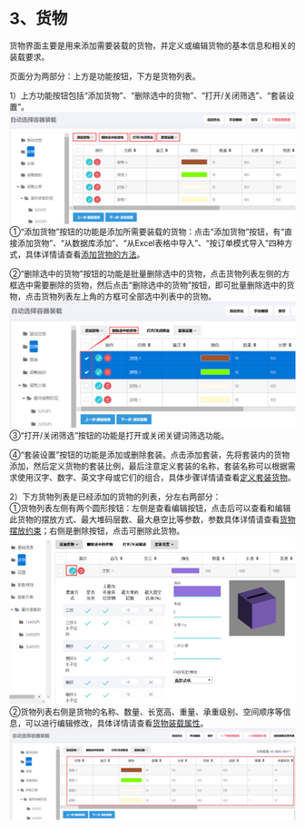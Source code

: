 # 3、货物

货物界面主要是用来添加需要装载的货物，并定义或编辑货物的基本信息和相关的装载要求。

页面分为两部分：上方是功能按钮，下方是货物列表。

1）上方功能按钮包括“添加货物”、“删除选中的货物”、“打开/关闭筛选”、“套装设置”。![](/assets/hh.png)①“添加货物”按钮的功能是添加所需要装载的货物：点击“添加货物”按钮，有“直接添加货物”、“从数据库添加”、“从Excel表格中导入”、“按订单模式导入”四种方式，具体详情请查看[添加货物的方法](https://doc.zhuangxiang.com/gong-neng-jie-shao/zhuang-zai-fang-an-she-ji-jie-mian/huo-wu/tian-jia-huo-wu-de-fang-fa.html)。

②“删除选中的货物”按钮的功能是批量删除选中的货物，点击货物列表左侧的方框选中需要删除的货物，然后点击“删除选中的货物”按钮，即可批量删除选中的货物，点击货物列表左上角的方框可全部选中列表中的货物。![](/assets/ii.png)③“打开/关闭筛选”按钮的功能是打开或关闭关键词筛选功能。

④“套装设置”按钮的功能是添加或删除套装。点击添加套装，先将套装内的货物添加，然后定义货物的套装比例，最后注意定义套装的名称，套装名称可以根据需求使用汉字、数字、英文字母或它们的组合，具体步骤详情请查看[定义套装货物](https://doc.zhuangxiang.com/gong-neng-jie-shao/zhuang-zai-fang-an-she-ji-jie-mian/huo-wu/ding-yi-tao-zhuang-huo-wu.html)。

2）下方货物列表是已经添加的货物的列表，分左右两部分：  
①货物列表左侧有两个圆形按钮：左侧是查看编辑按钮，点击后可以查看和编辑此货物的摆放方式、最大堆码层数、最大悬空比等参数，参数具体详情请查看[货物摆放约束](https://doc.zhuangxiang.com/gong-neng-jie-shao/zhuang-zai-fang-an-she-ji-jie-mian/huo-wu/huo-wu-bai-fang-fang-shi.html)；右侧是删除按钮，点击可删除此货物。![](/assets/tghg)②货物列表右侧是货物的名称、数量、长宽高、重量、承重级别、空间顺序等信息，可以进行编辑修改，具体详情请查看[货物装载属性](https://doc.zhuangxiang.com/gong-neng-jie-shao/zhuang-zai-fang-an-she-ji-jie-mian/huo-wu/huo-wu-zhuang-zai-shu-xing.html)。![](/assets/jjj.png)

